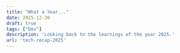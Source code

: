 ```yaml
---
title: "What a Year..."
date: 2025-12-30
draft: true
tags: ["Dev"]
description: 'Looking back to the learnings of the year 2025.'
url: 'tech-recap-2025'
---
```

